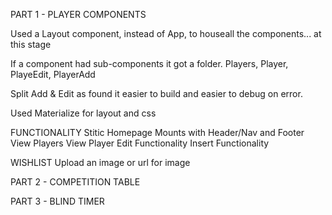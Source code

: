 PART 1 - PLAYER COMPONENTS

Used a Layout component, instead of App,  to houseall the components... at this stage

If a component had sub-components it got a folder. Players, Player, PlayeEdit, PlayerAdd

Split Add & Edit as found it easier to build and easier to debug on error.

Used Materialize for layout and css

FUNCTIONALITY
Stitic Homepage Mounts with Header/Nav and Footer
View Players
View Player
Edit Functionality
Insert Functionality



WISHLIST
Upload an image or url for image




PART 2 - COMPETITION TABLE





PART 3 - BLIND TIMER
